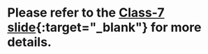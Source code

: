 # Please refer to the [Class-7 slide](https://docs.google.com/presentation/d/1J9SJDnGMLT7l0fBP7G8vY1ROkliUt4_ZXp0IA35kDTU/edit#slide=id.p){:target="_blank"} for more details.
